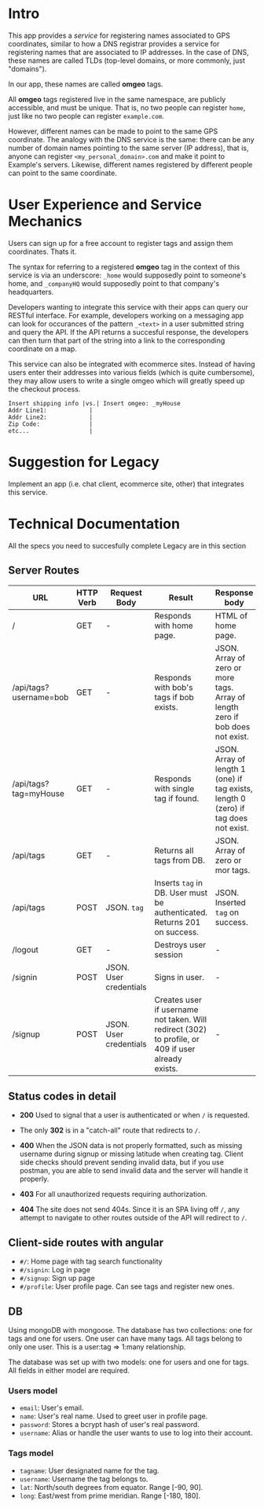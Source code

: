 # Intro
This app provides a *service* for registering names associated to GPS coordinates, similar to how a DNS registrar provides a service for registering names that are associated to IP addresses. In the case of DNS, these names are called TLDs (top-level domains, or more commonly, just "domains").

In our app, these names are called **omgeo** tags.

All **omgeo** tags registered live in the same namespace, are publicly accessible, and must be unique. That is, no two people can register `home`, just like no two people can register `example.com`.

However, different names can be made to point to the same GPS coordinate. The analogy with the DNS service is the same: there can be any number of domain names pointing to the same server (IP address), that is, anyone can register `<my_personal_domain>.com` and make it point to Example's servers. Likewise, different names registered by different people can point to the same coordinate.

# User Experience and Service Mechanics
Users can sign up for a free account to register tags and assign them coordinates. Thats it.

The syntax for referring to a registered **omgeo** tag in the context of this service is via an underscore: `_home` would supposedly point to someone's home, and `_companyHQ` would supposedly point to that company's headquarters.

Developers wanting to integrate this service with their apps can query our RESTful interface. For example, developers working on a messaging app can look for occurances of the pattern `_<text>` in a user submitted string and query the API. If the API returns a succesful response, the developers can then turn that part of the string into a link to the corresponding coordinate on a map.

This service can also be integrated with ecommerce sites. Instead of having users enter their addresses into various fields (which is quite cumbersome), they may allow users to write a single omgeo which will greatly speed up the checkout process.
```
Insert shipping info |vs.| Insert omgeo: _myHouse
Addr Line1:            |
Addr Line2:            |
Zip Code:              |
etc...                 |
```

# Suggestion for Legacy
Implement an app (i.e. chat client, ecommerce site, other) that integrates this service.

# Technical Documentation
All the specs you need to succesfully complete Legacy are in this section

## Server Routes
| URL                    | HTTP Verb | Request Body           | Result                                                                                             | Response body                                                                       |
|------------------------|-----------|------------------------|----------------------------------------------------------------------------------------------------|-------------------------------------------------------------------------------------|
| /                      | GET       | -                      | Responds with home page.                                                                           | HTML of home page.                                                                  |
| /api/tags?username=bob | GET       | -                      | Responds with bob's tags if bob exists.                                                            | JSON. Array of zero or more tags. Array of length zero if bob does not exist.       |
| /api/tags?tag=myHouse  | GET       | -                      | Responds with single tag if found.                                                                 | JSON. Array of length 1 (one) if tag exists, length 0 (zero) if tag does not exist. |
| /api/tags              | GET       | -                      | Returns all tags from DB.                                                                          | JSON. Array of zero or mor tags.                                                    |
| /api/tags              | POST      | JSON. `tag`            | Inserts `tag` in DB. User must be authenticated. Returns 201 on success.                           | JSON. Inserted `tag` on success.                                                    |
| /logout                | GET       | -                      | Destroys user session                                                                              | -                                                                                   |
| /signin                | POST      | JSON. User credentials | Signs in user.                                                                                     | -                                                                                   |
| /signup                | POST      | JSON. User credentials | Creates user if username not taken. Will redirect (302) to profile, or 409 if user already exists. | -                                                                                   |

## Status codes in detail
* **200** Used to signal that a user is authenticated or when `/` is requested.

* The only **302** is in a "catch-all" route that redirects to `/`.

* **400** When the JSON data is not properly formatted, such as missing username during signup or missing latitude when creating tag. Client side checks should prevent sending invalid data, but if you use postman, you are able to send invalid data and the server will handle it properly.

* **403** For all unauthorized requests requiring authorization.

* **404** The site does not send 404s. Since it is an SPA living off `/`, any attempt to navigate to other routes outside of the API will redirect to `/`.

## Client-side routes with angular

* `#/`: Home page with tag search functionality
* `#/signin`: Log in page
* `#/signup`: Sign up page
* `#/profile`: User profile page. Can see tags and register new ones.

## DB
Using mongoDB with mongoose. The database has two collections: one for tags and one for users. One user can have many tags. All tags belong to only one user. This is a user:tag => 1:many relationship.

The database was set up with two models: one for users and one for tags. All fields in either model are required.

### Users model
* `email`: User's email.
* `name`: User's real name. Used to greet user in profile page.
* `password`: Stores a bcrypt hash of user's real password.
* `username`: Alias or handle the user wants to use to log into their account.

### Tags model
* `tagname`: User designated name for the tag.
* `username`: Username the tag belongs to.
* `lat`: North/south degrees from equator. Range [-90, 90].
* `long`: East/west from prime meridian. Range [-180, 180].
